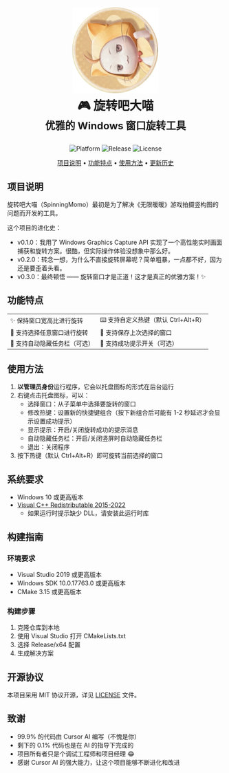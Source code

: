 <div align="center">
  <h1 align="center">
   <img src="./docs/logo.jpg" width="200">
    <br/>
    🎮 旋转吧大喵
    <br/>
    <sup>优雅的 Windows 窗口旋转工具</sup>
  </h1>

  <p>
    <img alt="Platform" src="https://img.shields.io/badge/platform-Windows-blue?style=flat-square" />
    <img alt="Release" src="https://img.shields.io/badge/release-v0.3.0-brightgreen?style=flat-square" />
    <img alt="License" src="https://img.shields.io/badge/license-MIT-orange?style=flat-square" />
  </p>

  <p>
    <a href="#项目说明">项目说明</a> •
    <a href="#功能特点">功能特点</a> •
    <a href="#使用方法">使用方法</a> •
    <a href="#更新历史">更新历史</a>
  </p>
</div>

## 项目说明

旋转吧大喵（SpinningMomo）最初是为了解决《无限暖暖》游戏拍摄竖构图的问题而开发的工具。

这个项目的进化史：

- v0.1.0：我用了 Windows Graphics Capture API 实现了一个高性能实时画面捕获和旋转方案。很酷，但实际操作体验没想象中那么好。
- v0.2.0：转念一想，为什么不直接旋转屏幕呢？简单粗暴，一点都不好，因为还是要歪着头看。
- v0.3.0：最终顿悟 —— 旋转窗口才是正道！这才是真正的优雅方案！✨

## 功能特点

<div align="center">
  <table>
    <tr>
      <td>✨ 保持窗口宽高比进行旋转</td>
      <td>⌨️ 支持自定义热键（默认 Ctrl+Alt+R）</td>
    </tr>
    <tr>
      <td>🎯 支持选择任意窗口进行旋转</td>
      <td>💾 支持保存上次选择的窗口</td>
    </tr>
    <tr>
      <td>🔄 支持自动隐藏任务栏（可选）</td>
      <td>📝 支持成功提示开关（可选）</td>
    </tr>
  </table>
</div>

## 使用方法

1. **以管理员身份**运行程序，它会以托盘图标的形式在后台运行
2. 右键点击托盘图标，可以：
   - 选择窗口：从子菜单中选择要旋转的窗口
   - 修改热键：设置新的快捷键组合（按下新组合后可能有 1-2 秒延迟才会显示设置成功提示）
   - 显示提示：开启/关闭旋转成功的提示消息
   - 自动隐藏任务栏：开启/关闭竖屏时自动隐藏任务栏
   - 退出：关闭程序
3. 按下热键（默认 Ctrl+Alt+R）即可旋转当前选择的窗口

## 系统要求

- Windows 10 或更高版本
- [Visual C++ Redistributable 2015-2022](https://aka.ms/vs/17/release/vc_redist.x64.exe)
  - 如果运行时提示缺少 DLL，请安装此运行时库

## 构建指南

### 环境要求

- Visual Studio 2019 或更高版本
- Windows SDK 10.0.17763.0 或更高版本
- CMake 3.15 或更高版本

### 构建步骤

1. 克隆仓库到本地
2. 使用 Visual Studio 打开 CMakeLists.txt
3. 选择 Release/x64 配置
4. 生成解决方案

## 开源协议

本项目采用 MIT 协议开源，详见 [LICENSE](LICENSE) 文件。

## 致谢

- 99.9% 的代码由 Cursor AI 编写（不愧是你）
- 剩下的 0.1% 代码也是在 AI 的指导下完成的
- 项目所有者只是个调试工程师和项目经理 😂
- 感谢 Cursor AI 的强大能力，让这个项目能够不断进化和改进
